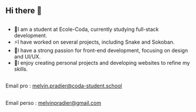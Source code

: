 ## Hi there 👋
##
- 🔭I am a student at Ecole-Coda, currently studying full-stack development.
- ⚡I have worked on several projects, including Snake and Sokoban.
- 🤔I have a strong passion for front-end development, focusing on design and UI/UX.
- 💬I enjoy creating personal projects and developing websites to refine my skills.
## 
Email pro : melvin.pradier@coda-student.school
## 
Email perso : melvinpradier@gmail.com
<!--
**melv121/melv121** is a ✨ _special_ ✨ repository because its `README.md` (this file) appears on your GitHub profile.

Here are some ideas to get you started:

- 🔭 I’m currently working on ...
- 🌱 I’m currently learning ...
- 👯 I’m looking to collaborate on ...
- 🤔 I’m looking for help with ...
- 💬 Ask me about ...
- 📫 How to reach me: ...
- 😄 Pronouns: ...
- ⚡ Fun fact: ...
-->
